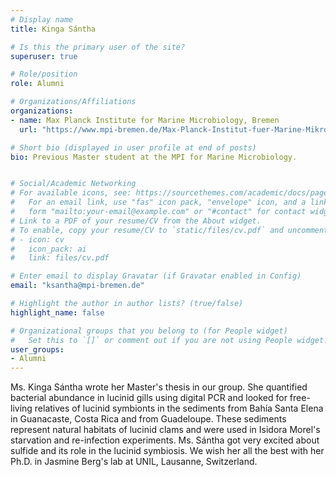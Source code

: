 ```yaml
---
# Display name
title: Kinga Sántha

# Is this the primary user of the site?
superuser: true

# Role/position
role: Alumni

# Organizations/Affiliations
organizations:
- name: Max Planck Institute for Marine Microbiology, Bremen
  url: "https://www.mpi-bremen.de/Max-Planck-Institut-fuer-Marine-Mikrobiologie-in-Bremen.html"

# Short bio (displayed in user profile at end of posts)
bio: Previous Master student at the MPI for Marine Microbiology.


# Social/Academic Networking
# For available icons, see: https://sourcethemes.com/academic/docs/page-builder/#icons
#   For an email link, use "fas" icon pack, "envelope" icon, and a link in the
#   form "mailto:your-email@example.com" or "#contact" for contact widget.
# Link to a PDF of your resume/CV from the About widget.
# To enable, copy your resume/CV to `static/files/cv.pdf` and uncomment the lines below.
# - icon: cv
#   icon_pack: ai
#   link: files/cv.pdf

# Enter email to display Gravatar (if Gravatar enabled in Config)
email: "ksantha@mpi-bremen.de"

# Highlight the author in author lists? (true/false)
highlight_name: false

# Organizational groups that you belong to (for People widget)
#   Set this to `[]` or comment out if you are not using People widget.
user_groups:
- Alumni
---
```


Ms. Kinga Sántha wrote her Master's thesis in our group. She quantified bacterial abundance in lucinid gills using digital PCR and looked for free-living relatives of lucinid symbionts in the sediments from Bahía Santa Elena in Guanacaste, Costa Rica and from Guadeloupe. These sediments represent natural habitats of lucinid clams and were used in Isidora Morel's starvation and re-infection experiments. Ms. Sántha got very excited about sulfide and its role in the lucinid symbiosis. We wish her all the best with her Ph.D. in Jasmine Berg's lab at UNIL, Lausanne, Switzerland.
